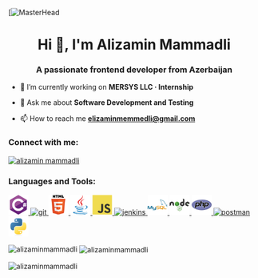 [![MasterHead](https://media.licdn.com/dms/image/v2/D4D16AQGVhI6Qv7IYGQ/profile-displaybackgroundimage-shrink_350_1400/profile-displaybackgroundimage-shrink_350_1400/0/1727910784808?e=1740009600&v=beta&t=KM810xPv0ixyXmwv_KWlddjqWW7AhdxQF6wusIqQIzU)
<h1 align="center">Hi 👋, I'm Alizamin Mammadli</h1>
<h3 align="center">A passionate frontend developer from Azerbaijan</h3>

- 🔭 I’m currently working on **MERSYS LLC · Internship**

- 💬 Ask me about **Software Development and Testing**

- 📫 How to reach me **elizaminmemmedli@gmail.com**

<h3 align="left">Connect with me:</h3>
<p align="left">
<a href="https://linkedin.com/in/alizamin mammadli" target="blank"><img align="center" src="https://raw.githubusercontent.com/rahuldkjain/github-profile-readme-generator/master/src/images/icons/Social/linked-in-alt.svg" alt="alizamin mammadli" height="30" width="40" /></a>
</p>

<h3 align="left">Languages and Tools:</h3>
<p align="left"> <a href="https://www.w3schools.com/cs/" target="_blank" rel="noreferrer"> <img src="https://raw.githubusercontent.com/devicons/devicon/master/icons/csharp/csharp-original.svg" alt="csharp" width="40" height="40"/> </a> <a href="https://git-scm.com/" target="_blank" rel="noreferrer"> <img src="https://www.vectorlogo.zone/logos/git-scm/git-scm-icon.svg" alt="git" width="40" height="40"/> </a> <a href="https://www.w3.org/html/" target="_blank" rel="noreferrer"> <img src="https://raw.githubusercontent.com/devicons/devicon/master/icons/html5/html5-original-wordmark.svg" alt="html5" width="40" height="40"/> </a> <a href="https://www.java.com" target="_blank" rel="noreferrer"> <img src="https://raw.githubusercontent.com/devicons/devicon/master/icons/java/java-original.svg" alt="java" width="40" height="40"/> </a> <a href="https://developer.mozilla.org/en-US/docs/Web/JavaScript" target="_blank" rel="noreferrer"> <img src="https://raw.githubusercontent.com/devicons/devicon/master/icons/javascript/javascript-original.svg" alt="javascript" width="40" height="40"/> </a> <a href="https://www.jenkins.io" target="_blank" rel="noreferrer"> <img src="https://www.vectorlogo.zone/logos/jenkins/jenkins-icon.svg" alt="jenkins" width="40" height="40"/> </a> <a href="https://www.mysql.com/" target="_blank" rel="noreferrer"> <img src="https://raw.githubusercontent.com/devicons/devicon/master/icons/mysql/mysql-original-wordmark.svg" alt="mysql" width="40" height="40"/> </a> <a href="https://nodejs.org" target="_blank" rel="noreferrer"> <img src="https://raw.githubusercontent.com/devicons/devicon/master/icons/nodejs/nodejs-original-wordmark.svg" alt="nodejs" width="40" height="40"/> </a> <a href="https://www.php.net" target="_blank" rel="noreferrer"> <img src="https://raw.githubusercontent.com/devicons/devicon/master/icons/php/php-original.svg" alt="php" width="40" height="40"/> </a> <a href="https://postman.com" target="_blank" rel="noreferrer"> <img src="https://www.vectorlogo.zone/logos/getpostman/getpostman-icon.svg" alt="postman" width="40" height="40"/> </a> <a href="https://www.python.org" target="_blank" rel="noreferrer"> <img src="https://raw.githubusercontent.com/devicons/devicon/master/icons/python/python-original.svg" alt="python" width="40" height="40"/> </a> </p>

<p><img align="left" src="https://github-readme-stats.vercel.app/api/top-langs?username=alizaminmammadli&show_icons=true&locale=en&layout=compact" alt="alizaminmammadli" /></p>

<p>&nbsp;<img align="center" src="https://github-readme-stats.vercel.app/api?username=alizaminmammadli&show_icons=true&locale=en" alt="alizaminmammadli" /></p>

<p><img align="center" src="https://github-readme-streak-stats.herokuapp.com/?user=alizaminmammadli&" alt="alizaminmammadli" /></p>

